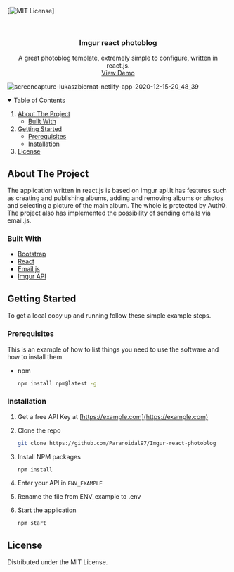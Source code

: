 <!--
*** Thanks for checking out the Best-README-Template. If you have a suggestion
*** that would make this better, please fork the repo and create a pull request
*** or simply open an issue with the tag "enhancement".
*** Thanks again! Now go create something AMAZING! :D
-->



<!-- PROJECT SHIELDS -->
<!--
*** I'm using markdown "reference style" links for readability.
*** Reference links are enclosed in brackets [ ] instead of parentheses ( ).
*** See the bottom of this document for the declaration of the reference variables
*** for contributors-url, forks-url, etc. This is an optional, concise syntax you may use.
*** https://www.markdownguide.org/basic-syntax/#reference-style-links
-->

[![MIT License][license-shield]]



<!-- PROJECT LOGO -->
<br />
<p align="center">

  <h3 align="center">Imgur react photoblog</h3>

  <p align="center">
    A great photoblog template, extremely simple to configure, written in react.js.
    <br />
    <a href="https://lukaszbiernat.netlify.app/">View Demo</a>
    
  </p>
</p>

![screencapture-lukaszbiernat-netlify-app-2020-12-15-20_48_39](https://user-images.githubusercontent.com/46970261/102265135-f6f4c980-3f16-11eb-9494-922e94bfc92a.png)



<!-- TABLE OF CONTENTS -->
<details open="open">
  <summary>Table of Contents</summary>
  <ol>
    <li>
      <a href="#about-the-project">About The Project</a>
      <ul>
        <li><a href="#built-with">Built With</a></li>
      </ul>
    </li>
    <li>
      <a href="#getting-started">Getting Started</a>
      <ul>
        <li><a href="#prerequisites">Prerequisites</a></li>
        <li><a href="#installation">Installation</a></li>
      </ul>
    </li>
    <li><a href="#license">License</a></li>
  </ol>
</details>



<!-- ABOUT THE PROJECT -->
## About The Project

The application written in react.js is based on imgur api.It has features such as creating and publishing albums, adding and removing albums or photos and selecting a picture of the main album. The whole is protected by Auth0. The project also has implemented the possibility of sending emails via email.js.

### Built With

* [Bootstrap](https://github.com/twbs/bootstrap)
* [React](https://github.com/facebook/react)
* [Email.js](https://github.com/eleith/emailjs)
* [Imgur API](https://api.imgur.com/)

<!-- GETTING STARTED -->
## Getting Started

To get a local copy up and running follow these simple example steps.

### Prerequisites

This is an example of how to list things you need to use the software and how to install them.

* npm
  ```sh
  npm install npm@latest -g
  ```

### Installation

1. Get a free API Key at [https://example.com](https://example.com)

2. Clone the repo
   ```sh
   git clone https://github.com/Paranoidal97/Imgur-react-photoblog
   ```

3. Install NPM packages
   ```sh
   npm install
   ```

4. Enter your API in `ENV_EXAMPLE`

5. Rename the file from ENV_example to .env

6. Start the application 
   ```sh
   npm start
   ```

<!-- LICENSE -->
## License

Distributed under the MIT License.


<!-- MARKDOWN LINKS & IMAGES -->
<!-- https://www.markdownguide.org/basic-syntax/#reference-style-links -->
[license-shield]: https://img.shields.io/github/license/othneildrew/Best-README-Template.svg?style=for-the-badge
[license-url]: https://github.com/othneildrew/Best-README-Template/blob/master/LICENSE.txt
[linkedin-shield]: https://img.shields.io/badge/-LinkedIn-black.svg?style=for-the-badge&logo=linkedin&colorB=555
[linkedin-url]: https://linkedin.com/in/othneildrew
